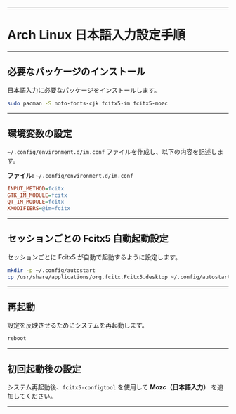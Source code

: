 -----

# Arch Linux 日本語入力設定手順

-----

## 必要なパッケージのインストール

日本語入力に必要なパッケージをインストールします。

```bash
sudo pacman -S noto-fonts-cjk fcitx5-im fcitx5-mozc
```

-----

## 環境変数の設定

`~/.config/environment.d/im.conf` ファイルを作成し、以下の内容を記述します。

**ファイル:** `~/.config/environment.d/im.conf`

```ini
INPUT_METHOD=fcitx
GTK_IM_MODULE=fcitx
QT_IM_MODULE=fcitx
XMODIFIERS=@im=fcitx
```

-----

## セッションごとの Fcitx5 自動起動設定

セッションごとに Fcitx5 が自動で起動するように設定します。

```bash
mkdir -p ~/.config/autostart
cp /usr/share/applications/org.fcitx.Fcitx5.desktop ~/.config/autostart/
```

-----

## 再起動

設定を反映させるためにシステムを再起動します。

```bash
reboot
```

-----

## 初回起動後の設定

システム再起動後、`fcitx5-configtool` を使用して **Mozc（日本語入力）** を追加してください。

-----

